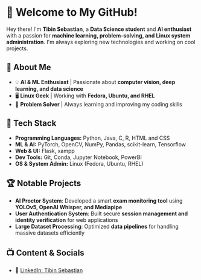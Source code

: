 # 👋 Welcome to My GitHub!

Hey there! I'm **Tibin Sebastian**, a **Data Science student** and **AI enthusiast** with a passion for **machine learning, problem-solving, and Linux system administration**. I'm always exploring new technologies and working on cool projects.  

## 🚀 About Me  
- 💡 **AI & ML Enthusiast** | Passionate about **computer vision, deep learning, and data science**    
- 🖥️ **Linux Geek** | Working with **Fedora, Ubuntu, and RHEL**  
- 🎯 **Problem Solver** | Always learning and improving my coding skills  

## 🔧 Tech Stack  
- **Programming Languages:** Python, Java, C, R, HTML and CSS
- **ML & AI:** PyTorch, OpenCV, NumPy, Pandas, scikit-learn, Tensorflow
- **Web & UI:** Flask, xampp
- **Dev Tools:** Git, Conda, Jupyter Notebook, PowerBI
- **OS & System Admin:** Linux (Fedora, Ubuntu, RHEL) 

## 🏆 Notable Projects  
- **AI Proctor System**: Developed a smart **exam monitoring tool** using **YOLOv5, OpenAI Whisper, and Mediapipe**  
- **User Authentication System**: Built secure **session management and identity verification** for web applications  
- **Large Dataset Processing**: Optimized **data pipelines** for handling massive datasets efficiently  

## 📺 Content & Socials  
- 📌 [LinkedIn: Tibin Sebastian](https://www.linkedin.com/in/tibin-sebastian-527539254/)  
 
